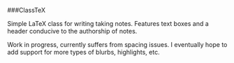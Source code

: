 ###ClassTeX

Simple LaTeX class for writing taking notes.  Features text boxes and a header conducive to the authorship of notes.

Work in progress, currently suffers from spacing issues.  I eventually hope to add support for more types of blurbs, highlights, etc.
